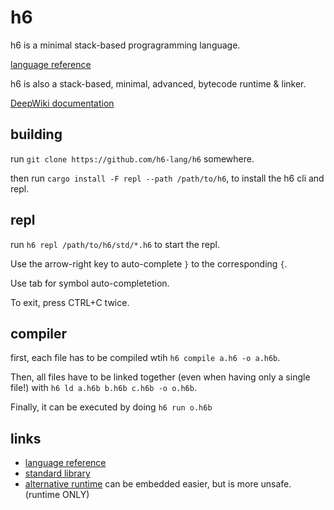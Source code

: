 # h6
h6 is a minimal stack-based progragramming language.

[language reference](./langref/README.md)

h6 is also a stack-based, minimal, advanced, bytecode runtime & linker.

[DeepWiki documentation](https://deepwiki.com/h6-lang/h6-deepwiki-index-real)

## building
run `git clone https://github.com/h6-lang/h6` somewhere.

then run `cargo install -F repl --path /path/to/h6`, to install the h6 cli and repl.

## repl
run `h6 repl /path/to/h6/std/*.h6` to start the repl.

Use the arrow-right key to auto-complete `}` to the corresponding `{`.

Use tab for symbol auto-completetion.

To exit, press CTRL+C twice.

## compiler
first, each file has to be compiled wtih `h6 compile a.h6 -o a.h6b`.

Then, all files have to be linked together (even when having only a single file!) with `h6 ld a.h6b b.h6b c.h6b -o o.h6b`.

Finally, it can be executed by doing `h6 run o.h6b`

## links
- [language reference](./langref/)
- [standard library](./std)
- [alternative runtime](./crt) can be embedded easier, but is more unsafe. (runtime ONLY)
